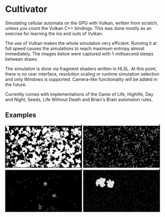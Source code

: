 # Cultivator
Simulating cellular automata on the GPU with Vulkan, written from scratch, unless you count the Vulkan C++ bindings. This was done mostly as an exercise for learning the ins and outs of Vulkan.

The use of Vulkan makes the whole simulation very efficient. Running it at full speed causes the simulations to reach maximum entropy almost immediately. The images below were captured with 1-millisecond sleeps between draws.

The simulation is done via fragment shaders written in HLSL. At this point, there is no user interface, resolution scaling or runtime simulation selection and only Windows is supported. Camera-like functionality will be added in the future.

Currently comes with implementations of the Game of Life, Highlife, Day and Night, Seeds, Life Without Death and Brian's Brain automaton rules.

## Examples

<p>
  <a href="https://github.com/hannes-harnisch/hannes-harnisch/blob/main/Originals/CultivatorDayAndNight.gif"><img src="https://github.com/hannes-harnisch/hannes-harnisch/blob/main/CultivatorDayAndNight.gif" width="49%"></a>
  <a href="https://github.com/hannes-harnisch/hannes-harnisch/blob/main/Originals/CultivatorGameOfLife.gif"><img src="https://github.com/hannes-harnisch/hannes-harnisch/blob/main/CultivatorGameOfLife.gif" width="49%"></a>
  <a href="https://github.com/hannes-harnisch/hannes-harnisch/blob/main/Originals/CultivatorHighlife.gif"><img src="https://github.com/hannes-harnisch/hannes-harnisch/blob/main/CultivatorHighlife.gif" width="49%"></a>
  <a href="https://github.com/hannes-harnisch/hannes-harnisch/blob/main/Originals/CultivatorLifeWithoutDeath.gif"><img src="https://github.com/hannes-harnisch/hannes-harnisch/blob/main/CultivatorLifeWithoutDeath.gif" width="49%"></a>
</p>
